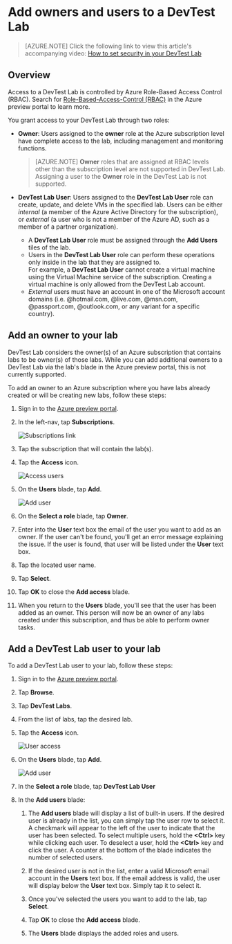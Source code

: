 <properties
	pageTitle="Add owners and users to a DevTest Lab | Microsoft Azure"
	description="Securely add a user who is not in your subscription to your Azure DevTest Lab."
	services="devtest-lab,virtual-machines"
	documentationCenter="na"
	authors="tomarcher"
	manager="douge"
	editor=""/>

<tags
	ms.service="devtest-lab"
	ms.workload="na"
	ms.tgt_pltfrm="na"
	ms.devlang="na"
	ms.topic="article"
	ms.date="02/18/2016"
	ms.author="tarcher"/>

# Add owners and users to a DevTest Lab

> [AZURE.NOTE] Click the following link to view this article's accompanying video: [How to set security in your DevTest Lab](/documentation/videos/how-to-set-security-in-your-devtest-lab) 

## Overview

Access to a DevTest Lab is controlled by Azure Role-Based Access Control (RBAC). Search for [Role-Based-Access-Control (RBAC)](https://azure.microsoft.com/searchresults?query=Role%20Based%20Access%20Control%20%28RBAC%29) in the Azure preview portal to learn more.

You grant access to your DevTest Lab through two roles:

 - **Owner**: Users assigned to the **owner** role at the Azure subscription level have complete access to the lab, including management and monitoring functions.

     > [AZURE.NOTE] **Owner** roles that are assigned at RBAC levels other than the subscription level are not supported in DevTest Lab. Assigning a user to the **Owner** role in the DevTest Lab is not supported.

 -  **DevTest Lab User**: Users assigned to the **DevTest Lab User** role can create, update, and delete VMs in the specified lab. Users can be either *internal* (a member of the Azure Active Directory for the subscription), or *external* (a user who is not a member of the Azure AD, such as a member of a partner organization).
	-  A **DevTest Lab User** role must be assigned through the **Add Users** tiles of the lab.
	-  Users in the **DevTest Lab User** role can perform these operations only inside in the lab that they are assigned to.  
	For example, a **DevTest Lab User** cannot create a virtual machine using the Virtual Machine service of the subscription. Creating a virtual machine is only allowed from the DevTest Lab account.
	- *External* users must have an account in one of the Microsoft account domains (i.e. @hotmail.com, @live.com, @msn.com, @passport.com, @outlook.com, or any variant for a specific country).

## Add an owner to your lab

DevTest Lab considers the owner(s) of an Azure subscription that contains labs to be owner(s) of those labs. While you can add additional owners to a DevTest Lab via the lab's blade in the Azure preview portal, this is not currently supported. 

To add an owner to an Azure subscription where you have labs already created or will be creating new labs, follow these steps:

1. Sign in to the [Azure preview portal](https://portal.azure.com).

1. In the left-nav, tap **Subscriptions**.

	![Subscriptions link](./media/devtest-lab-add-devtest-user/subscriptions.png)
	
1. Tap the subscription that will contain the lab(s).

1. Tap the **Access** icon. 

	![Access users](./media/devtest-lab-add-devtest-user/access-users.png)

1. On the **Users** blade, tap **Add**.

	![Add user](./media/devtest-lab-add-devtest-user/devtest-users-blade.png)

1. On the **Select a role** blade, tap **Owner**.

1. Enter into the **User** text box the email of the user you want to add as an owner. If the user can't be found, you'll get an error message explaining the issue. If the user is found, that user will be listed under the **User** text box.

1. Tap the located user name.

1. Tap **Select**.

1. Tap **OK** to close the **Add access** blade.

1. When you return to the **Users** blade, you'll see that the user has been added as an owner. This person will now be an owner of any labs created under this subscription, and thus be able to perform owner tasks. 

## Add a DevTest Lab user to your lab

To add a DevTest Lab user to your lab, follow these steps:

1. Sign in to the [Azure preview portal](https://portal.azure.com).

1. Tap **Browse**.

1. Tap **DevTest Labs**.

1. From the list of labs, tap the desired lab.   

1. Tap the **Access** icon.

	![User access](./media/devtest-lab-add-devtest-user/devtest-lab-home-blade.png)

1. On the **Users** blade, tap **Add**.

	![Add user](./media/devtest-lab-add-devtest-user/devtest-users-blade.png)

1. In the **Select a role** blade, tap **DevTest Lab User**

1. In the **Add users** blade:

	1. The **Add users** blade will display a list of built-in users. If the desired user is already in the list, you can simply tap the user row to select it. A checkmark will appear to the left of the user to indicate that the user has been selected. To select multiple users, hold the **&lt;Ctrl>** key while clicking each user. To deselect a user, hold the **&lt;Ctrl>** key and click the user. A counter at the bottom of the blade indicates the number of selected users.

	1. If the desired user is not in the list, enter a valid Microsoft email account in the **Users** text box. If the email address is valid, the user will display below the **User** text box. Simply tap it to select it.   

	1. Once you've selected the users you want to add to the lab, tap **Select**.

	1. Tap **OK** to close the **Add access** blade.

	1. The **Users** blade displays the added roles and users.
